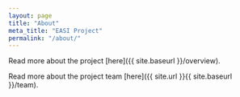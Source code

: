 ```yaml
---
layout: page
title: "About"
meta_title: "EASI Project"
permalink: "/about/"
---
```


Read more about the project [here]({{ site.baseurl }}/overview).

Read more about the project team [here]({{ site.url }}{{ site.baseurl }}/team). 
